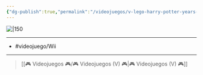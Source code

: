 ```yaml
---
{"dg-publish":true,"permalink":"/videojuegos/v-lego-harry-potter-years-1-4/"}
---
```



![|150](https://images.igdb.com/igdb/image/upload/t_cover_big/co1qrp.jpg)

---

- #videojuego/Wii

---

> [[🎮 Videojuegos 🎮/🎮 Videojuegos (V) 🎮\|🎮 Videojuegos (V) 🎮]]